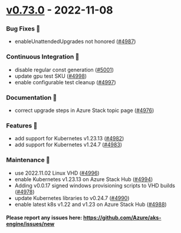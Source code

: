 
<a name="v0.73.0"></a>
# [v0.73.0] - 2022-11-08
### Bug Fixes 🐞
- enableUnattendedUpgrades not honored ([#4987](https://github.com/Azure/aks-engine/issues/4987))

### Continuous Integration 💜
- disable regular const generation ([#5001](https://github.com/Azure/aks-engine/issues/5001))
- update gpu test SKU ([#4998](https://github.com/Azure/aks-engine/issues/4998))
- enable configurable test cleanup ([#4997](https://github.com/Azure/aks-engine/issues/4997))

### Documentation 📘
- correct upgrade steps in Azure Stack topic page ([#4976](https://github.com/Azure/aks-engine/issues/4976))

### Features 🌈
- add support for Kubernetes v1.23.13 ([#4982](https://github.com/Azure/aks-engine/issues/4982))
- add support for Kubernetes v1.24.7 ([#4983](https://github.com/Azure/aks-engine/issues/4983))

### Maintenance 🔧
- use 2022.11.02 Linux VHD ([#4996](https://github.com/Azure/aks-engine/issues/4996))
- enable Kubernetes v1.23.13 on Azure Stack Hub ([#4994](https://github.com/Azure/aks-engine/issues/4994))
- Adding v0.0.17 signed windows provisioning scripts to VHD builds ([#4978](https://github.com/Azure/aks-engine/issues/4978))
- update Kubernetes libraries to v0.24.7 ([#4990](https://github.com/Azure/aks-engine/issues/4990))
- enable latest k8s v1.22 and v1.23 on Azure Stack Hub ([#4988](https://github.com/Azure/aks-engine/issues/4988))

#### Please report any issues here: https://github.com/Azure/aks-engine/issues/new
[Unreleased]: https://github.com/Azure/aks-engine/compare/v0.73.0...HEAD
[v0.73.0]: https://github.com/Azure/aks-engine/compare/v0.72.0...v0.73.0
